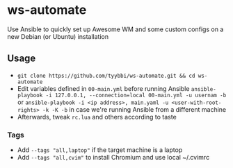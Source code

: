 # ws-automate

Use Ansible to quickly set up Awesome WM and some custom configs on a new Debian (or Ubuntu) installation

## Usage

- `git clone https://github.com/tyybbi/ws-automate.git && cd ws-automate`
- Edit variables defined in `00-main.yml` before running Ansible
  `ansible-playbook -i 127.0.0.1, --connection=local 00-main.yml -u usernam -b`
  or `ansible-playbook -i <ip address>, main.yaml -u <user-with-root-rights>
  -k -K -b` in case we're running Ansible from a different machine
- Afterwards, tweak `rc.lua` and others according to taste

### Tags

- Add `--tags "all,laptop"` if the target machine is a laptop
- Add `--tags "all,cvim"` to install Chromium and use local ~/.cvimrc

